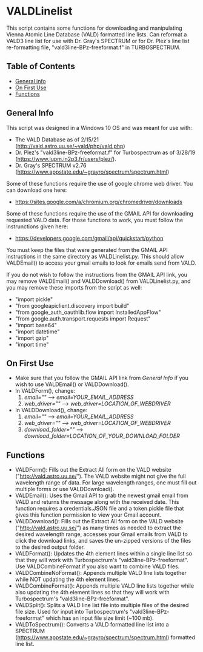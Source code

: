 # VALDLinelist
This script contains some functions for downloading and manipulating Vienna Atomic Line Database (VALD) formatted line lists. Can reformat a VALD3 line list for use with Dr. Gray's SPECTRUM or for Dr. Plez's line list re-formatting file, "vald3line-BPz-freeformat.f" in TURBOSPECTRUM.

## Table of Contents
* [General info](#general-info)
* [On First Use](#on-first-use)
* [Functions](#functions)

## General Info
This script was designed in a Windows 10 OS and was meant for use with:
* The VALD Database as of 2/15/21 (http://vald.astro.uu.se/~vald/php/vald.php)
* Dr. Plez's "vald3line-BPz-freeformat.f" for Turbospectrum as of 3/28/19 (https://www.lupm.in2p3.fr/users/plez/).
* Dr. Gray's SPECTRUM v2.76 (https://www.appstate.edu/~grayro/spectrum/spectrum.html)  

Some of these functions require the use of google chrome web driver. You can download one here:
* https://sites.google.com/a/chromium.org/chromedriver/downloads  

Some of these functions require the use of the GMAIL API for downloading requested VALD data. For those functions to work, you must follow the instrunctions given here:
* https://developers.google.com/gmail/api/quickstart/python  

You must keep the files that were generated from the GMAIL API instructions in the same directory as VALDLinelist.py. This should allow VALDEmail() to access your gmail emails to look for emails send from VALD.  
  
If you do not wish to follow the instructions from the GMAIL API link, you may remove VALDEmail() and VALDDownload() from VALDLinelist.py, and you may remove these imports from the script as well:
* "import pickle"
* "from googleapiclient.discovery import build"
* "from google_auth_oauthlib.flow import InstalledAppFlow"
* "from google.auth.transport.requests import Request"
* "import base64"
* "import datetime"
* "import gzip"
* "import time"

## On First Use
* Make sure that you follow the GMAIL API link from *General Info* if you wish to use VALDEmail() or VALDDownload().
* In VALDForm(), change:
  1. *email=""*  -->  *email=YOUR_EMAIL_ADDRESS*
  2. *web_driver=""*  -->  *web_driver=LOCATION_OF_WEBDRIVER*
* In VALDDownload(), change:
  1. *email=""*  -->  *email=YOUR_EMAIL_ADDRESS*
  2. *web_driver=""*  -->  *web_driver=LOCATION_OF_WEBDRIVER*
  3. *download_folder=""*  -->  *download_folder=LOCATION_OF_YOUR_DOWNLOAD_FOLDER*

## Functions
* VALDForm(): Fills out the Extract All form on the VALD website ("http://vald.astro.uu.se/"). The VALD website might not give the full wavelength range of data. For large wavelength ranges, one must fill out multiple forms or use VALDDownload().
* VALDEmail(): Uses the Gmail API to grab the newest gmail email from VALD and returns the message along with the received date. This function requires a credentials.JSON file and a token.pickle file that gives this function permission to view your Gmail account.
* VALDDownload(): Fills out the Extract All form on the VALD website ("http://vald.astro.uu.se/") as many times as needed to extract the desired wavelength range, accesses your Gmail emails from VALD to click the download links, and saves the un-zipped versions of the files to the desired output folder.
* VALDFormat(): Updates the 4th element lines within a single line list so that they will work with Turbospectrum's "vald3line-BPz-freeformat". Use VALDCombineFormat if you also want to combine VALD files.
* VALDCombineNoFormat(): Appends multiple VALD line lists together while NOT updating the 4th element lines.
* VALDCombineFormat(): Appends multiple VALD line lists together while also updating the 4th element lines so that they will work with Turbospectrum's "vald3line-BPz-freeformat".
* VALDSplit(): Splits a VALD line list file into multiple files of the desired file size. Used for input into Turbospectrum's "vald3line-BPz-freeformat" which has an input file size limit (~100 mb).
* VALDToSpectrum(): Converts a VALD formatted line list into a SPECTRUM (https://www.appstate.edu/~grayro/spectrum/spectrum.html) formatted line list.
